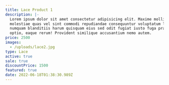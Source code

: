 ```yaml
---
title: Lace Product 1
description: |-
  Lorem ipsum dolor sit amet consectetur adipisicing elit. Maxime mollitia,
  molestiae quas vel sint commodi repudiandae consequuntur voluptatum laborum
  numquam blanditiis harum quisquam eius sed odit fugiat iusto fuga praesentium
  optio, eaque rerum! Provident similique accusantium nemo autem.
price: 2500
images:
  - /uploads/lace2.jpg
type: Lace
active: true
sale: true
discountPrice: 1500
featured: true
date: 2022-06-18T01:38:30.989Z
---
```

